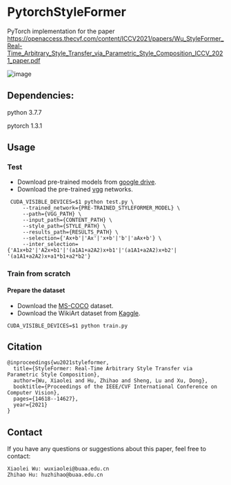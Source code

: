 # PytorchStyleFormer
PyTorch implementation for the paper https://openaccess.thecvf.com/content/ICCV2021/papers/Wu_StyleFormer_Real-Time_Arbitrary_Style_Transfer_via_Parametric_Style_Composition_ICCV_2021_paper.pdf

![image](https://user-images.githubusercontent.com/53161080/146366097-1c314181-1d6e-4eb7-af5a-d6b17eece7a8.png)


## Dependencies:
python 3.7.7

pytorch 1.3.1

## Usage
### Test
* Download pre-trained models from [google drive](https://drive.google.com/drive/folders/19F3dti6Oo_vVxgpgLiDGK4DFbckXfOD-).
* Download the pre-trained [vgg](https://drive.google.com/drive/folders/19F3dti6Oo_vVxgpgLiDGK4DFbckXfOD-) networks.
```
 CUDA_VISIBLE_DEVICES=$1 python test.py \
     --trained_network={PRE-TRAINED_STYLEFORMER_MODEL} \
     --path={VGG_PATH} \
     --input_path={CONTENT_PATH} \
     --style_path={STYLE_PATH} \
     --results_path={RESULTS_PATH} \
     --selection={'Ax+b'|'Ax'|'x+b'|'b'|'aAx+b'} \
     --inter_selection={'A1x+b2'|'A2x+b1'|'(a1A1+a2A2)x+b1'|'(a1A1+a2A2)x+b2'| '(a1A1+a2A2)x+a1*b1+a2*b2'} 
```
### Train from scratch
#### Prepare the dataset
- Download the [MS-COCO](http://msvocds.blob.core.windows.net/coco2014/train2014.zip) dataset.
- Download the WikiArt dataset from [Kaggle](https://www.kaggle.com/c/painter-by-numbers).

```
CUDA_VISIBLE_DEVICES=$1 python train.py 
```

## Citation
```
@inproceedings{wu2021styleformer,
  title={StyleFormer: Real-Time Arbitrary Style Transfer via Parametric Style Composition},
  author={Wu, Xiaolei and Hu, Zhihao and Sheng, Lu and Xu, Dong},
  booktitle={Proceedings of the IEEE/CVF International Conference on Computer Vision},
  pages={14618--14627},
  year={2021}
}
```

## Contact
If you have any questions or suggestions about this paper, feel free to contact:
```
Xiaolei Wu: wuxiaolei@buaa.edu.cn
Zhihao Hu: huzhihao@buaa.edu.cn
```
